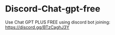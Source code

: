 # Discord-Chat-gpt-free
Use Chat GPT PLUS FREE using discord bot joining: https://discord.gg/BTzCaghJ3Y







                       